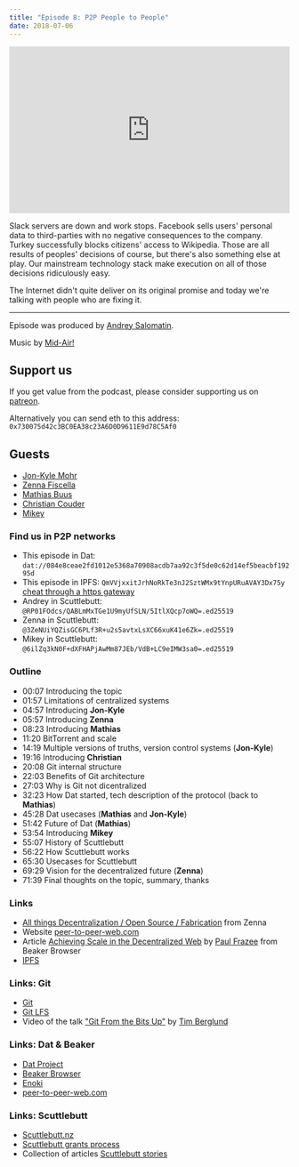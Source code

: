 ```yaml
---
title: "Episode 8: P2P People to People"
date: 2018-07-06
---
```


<iframe width="100%" height="300" scrolling="no" frameborder="no"
allow="autoplay"
src="https://w.soundcloud.com/player/?url=https%3A//api.soundcloud.com/tracks/467795649%3Fsecret_token%3Ds-fJky0&color=%23ff5500&auto_play=false&hide_related=false&show_comments=true&show_user=true&show_reposts=false&show_teaser=true&visual=true"></iframe>

Slack servers are down and work stops. Facebook sells users' personal data
to third-parties with no negative consequences to the company. Turkey
successfully blocks citizens' access to Wikipedia. Those are all results
of peoples' decisions of course, but there's also something else at play.
Our mainstream technology stack make execution on all of those decisions
ridiculously easy.

The Internet didn't quite deliver on its original promise and today we're
talking with people who are fixing it.

---

Episode was produced by [Andrey Salomatin](https://flpvsk.com).

Music by [Mid-Air!](https://soundcloud.com/mid_air)


## Support us

If you get value from the podcast, please consider supporting us on [patreon](https://www.patreon.com/codepodcast).

Alternatively you can send eth to this address:
`0x730075d42c3BC0EA38c23A6D0D9611E9d78C5Af0`

## Guests

* [Jon-Kyle Mohr](http://jon-kyle.com/)
* [Zenna Fiscella](https://www.linkedin.com/in/zenna-fiscella-22b9a8a7/)
* [Mathias Buus](https://github.com/mafintosh)
* [Christian Couder](https://github.com/chriscool)
* [Mikey](https://dinosaur.is/)

### Find us in P2P networks

* This episode in Dat:
  `dat://084e8ceae2fd1012e5368a70908acdb7aa92c3f5de0c62d14ef5beacbf19295d`
* This episode in IPFS: `QmVVjxxitJrhNoRkTe3nJ2SztWMx9tYnpURuAVAY3Dx75y`
  [cheat through a https
  gateway](https://ipfs.io/ipfs/QmVVjxxitJrhNoRkTe3nJ2SztWMx9tYnpURuAVAY3Dx75y)
* Andrey in Scuttlebutt:
  `@RP01FOdcs/QABLmMxTGe1U9myUfSLN/5ItlXQcp7oWQ=.ed25519`
* Zenna in Scuttlebutt:
  `@3ZeNUiYQZisGC6PLf3R+u2s5avtxLsXC66xuK41e6Zk=.ed25519`
* Mikey in Scuttlebutt:
  `@6ilZq3kN0F+dXFHAPjAwMm87JEb/VdB+LC9eIMW3sa0=.ed25519`


### Outline

* 00:07 Introducing the topic
* 01:57 Limitations of centralized systems
* 04:57 Introducing **Jon-Kyle**
* 05:57 Introducing **Zenna**
* 08:23 Introducing **Mathias**
* 11:20 BitTorrent and scale
* 14:19 Multiple versions of truths, version control systems
  (**Jon-Kyle**)
* 19:16 Introducing **Christian**
* 20:08 Git internal structure
* 22:03 Benefits of Git architecture
* 27:03 Why is Git not dicentralized
* 32:23 How Dat started, tech description of the protocol (back to
  **Mathias**)
* 45:28 Dat usecases (**Mathias** and **Jon-Kyle**)
* 51:42 Future of Dat (**Mathias**)
* 53:54 Introducing **Mikey**
* 55:07 History of Scuttlebutt
* 56:22 How Scuttlebutt works
* 65:30 Usecases for Scuttlebutt
* 69:29 Vision for the decentralized future (**Zenna**)
* 71:39 Final thoughts on the topic, summary, thanks

### Links

* [All things Decentralization / Open Source /
  Fabrication](https://docs.google.com/spreadsheets/d/1LFbflHSdTLqCDc0fio10cVKuuMQdG9qPJ4B7nmpIH5M/edit#gid=0)
  from Zenna
* Website [peer-to-peer-web.com](https://peer-to-peer-web.com/)
* Article [Achieving Scale in the Decentralized
  Web](https://pfrazee.hashbase.io/blog/achieving-scale) by [Paul
  Frazee](https://pfrazee.hashbase.io/) from Beaker Browser
* [IPFS](https://ipfs.io/)

### Links: Git

* [Git](https://git-scm.com/)
* [Git LFS](https://git-lfs.github.com/)
* Video of the talk ["Git From the Bits
  Up"](https://www.youtube.com/watch?v=MYP56QJpDr4&t=1859s) by [Tim
  Berglund](http://timberglund.com/)


### Links: Dat & Beaker

* [Dat Project](https://datproject.org/)
* [Beaker Browser](https://beakerbrowser.com/)
* [Enoki](https://github.com/enokidotsite/enoki)
* [peer-to-peer-web.com](https://peer-to-peer-web.com/)


### Links: Scuttlebutt

* [Scuttlebutt.nz](https://scuttlebutt.nz)
* [Scuttlebutt grants process](https://github.com/ssbc/grants-process)
* Collection of articles [Scuttlebutt
  stories](https://www.scuttlebutt.nz/stories/)



